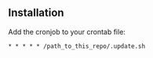 ## Installation

Add the cronjob to your crontab file:

```cronexp
* * * * * /path_to_this_repo/.update.sh
```